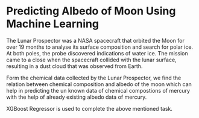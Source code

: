 # Predicting Albedo of Moon Using Machine Learning

The Lunar Prospector was a NASA spacecraft that orbited the Moon for over 19 months to analyse its surface composition and search for polar ice. At both poles, the probe discovered indications of water ice. The mission came to a close when the spacecraft collided with the lunar surface, resulting in a dust cloud that was observed from Earth.

Form the chemical data collected by the Lunar Prospector, we find the relation between chemical composition and albedo of the moon which can help in predicting the un known data of chemical compostions of mercury with the help of already existing albedo data of mercury.

XGBoost Regressor is used to complete the above mentioned task.
